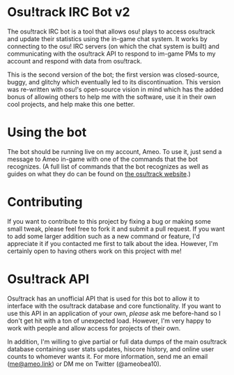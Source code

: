 # Osu!track IRC Bot v2
The osu!track IRC bot is a tool that allows osu! plays to access osu!track and update their statistics using the in-game chat system.  It works by connecting to the osu! IRC servers (on which the chat system is built) and communicating with the osu!track API to respond to im-game PMs to my account and respond with data from osu!track.

This is the second version of the bot; the first version was closed-source, buggy, and glitchy which eventually led to its discontinuation.  This version was re-written with osu!'s open-source vision in mind which has the added bonus of allowing others to help me with the software, use it in their own cool projects, and help make this one better.

# Using the bot
The bot should be running live on my account, Ameo.  To use it, just send a message to Ameo in-game with one of the commands that the bot recognizes.  (A full list of commands that the bot recognizes as well as guides on what they do can be found on [the osu!track website](https://ameobea.me/osutrack/updater/index.php).)

# Contributing
If you want to contribute to this project by fixing a bug or making some small tweak, please feel free to fork it and submit a pull request.  If you want to add some larger addition such as a new command or feature, I'd appreciate it if you contacted me first to talk about the idea.  However, I'm certainly open to having others work on this project with me!

# Osu!track API
Osu!track has an unofficial API that is used for this bot to allow it to interface with the osu!track database and core functionality.  If you want to use this API in an application of your own, *please* ask me before-hand so I don't get hit with a ton of unexpected load.  However, I'm very happy to work with people and allow access for projects of their own.

In addition, I'm willing to give partial or full data dumps of the main osu!track database containing user stats updates, hiscore history, and online user counts to whomever wants it.  For more information, send me an email (me@ameo.link) or DM me on Twitter (@ameobea10).

